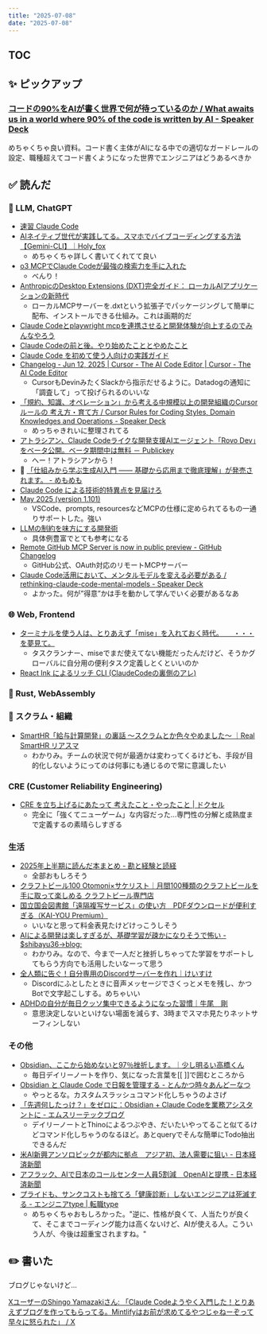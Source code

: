 ```yaml
---
title: "2025-07-08"
date: "2025-07-08"
---
```



## TOC

## ✨ ピックアップ

### [コードの90%をAIが書く世界で何が待っているのか / What awaits us in a world where 90% of the code is written by AI - Speaker Deck](https://speakerdeck.com/rkaga/what-awaits-us-in-a-world-where-90-percent-of-the-code-is-written-by-ai)

めちゃくちゃ良い資料。コード書く主体がAIになる中での適切なガードレールの設定、職種超えてコード書くようになった世界でエンジニアはどうあるべきか

## ✅ 読んだ

<!-- 📝 : 下の方に内容メモあり -->

### 🧠 LLM, ChatGPT
- [速習 Claude Code](https://zenn.dev/mizchi/articles/claude-code-cheatsheet)
- [AIネイティブ世代が実践してる。スマホでバイブコーディングする方法【Gemini-CLI】｜Holy_fox](https://note.com/holy_fox/n/nfe53492ac5dd?sub_rt=share_pw)
  - めちゃくちゃ詳しく書いてくれてて良い
- [o3 MCPでClaude Codeが最強の検索力を手に入れた](https://zenn.dev/yoshiko/articles/claude-code-with-o3)
  - べんり！
- [AnthropicのDesktop Extensions (DXT)完全ガイド： ローカルAIアプリケーションの新時代](https://zenn.dev/cadp/articles/6d9dd374fd3d32)
  - ローカルMCPサーバーを.dxtという拡張子でパッケージングして簡単に配布、インストールできる仕組み。これは画期的だ
- [Claude Codeとplaywright mcpを連携させると開発体験が向上するのでみんなやろう](https://zenn.dev/sesere/articles/4c0b55102dcc84)
- [Claude Codeの前と後。やり始めたこととやめたこと](https://zenn.dev/ks0318/articles/0779b38a023896)
- [Claude Code を初めて使う人向けの実践ガイド](https://zenn.dev/hokuto_tech/articles/86d1edb33da61a)
- [Changelog - Jun 12, 2025 | Cursor - The AI Code Editor | Cursor - The AI Code Editor](https://cursor.com/ja/changelog/1-1)
  - CursorもDevinみたくSlackから指示だせるように。Datadogの通知に「調査して」って投げられるのいいな
- [「規約、知識、オペレーション」から考える中規模以上の開発組織のCursorルールの 考え方・育て方 / Cursor Rules for Coding Styles, Domain Knowledges and Operations - Speaker Deck](https://speakerdeck.com/yuitosato/cursor-rules-for-coding-styles-domain-knowledges-and-operations)
  - めっちゃきれいに整理されてる
- [アトラシアン、Claude Codeライクな開発支援AIエージェント「Rovo Dev」をベータ公開。ベータ期間中は無料 － Publickey](https://www.publickey1.jp/blog/25/claude_codeairovo_dev.html)
  - へー！アトラシアンから！
- 📕 [「仕組みから学ぶ生成AI入門 —— 基礎から応用まで徹底理解」が発売されます。 - めもめも](https://enakai00.hatenablog.com/entry/2025/06/15/180404)
- [Claude Code による技術的特異点を見届けろ](https://zenn.dev/mizchi/articles/claude-code-singularity-point)
- [May 2025 (version 1.101)](https://code.visualstudio.com/updates/v1_101)
  - VSCode、prompts, resourcesなどMCPの仕様に定められてるもの一通りサポートした。強い
- [LLMの制約を味方にする開発術](https://zenn.dev/hidenorigoto/articles/38b22a2ccbeac6)
  - 具体例豊富でとても参考になる
- [Remote GitHub MCP Server is now in public preview - GitHub Changelog](https://github.blog/changelog/2025-06-12-remote-github-mcp-server-is-now-available-in-public-preview/)
  - GitHub公式、OAuth対応のリモートMCPサーバー
- [Claude Code活用において、メンタルモデルを変える必要がある / rethinking-claude-code-mental-models - Speaker Deck](https://speakerdeck.com/erukiti/rethinking-claude-code-mental-models)
  - よかった。何が”得意”かは手を動かして学んでいく必要があるなあ
<!-- ### ☁︎ Salesforce -->



### 🌐 Web, Frontend
- [ターミナルを使う人は、とりあえず「mise」を入れておく時代。　　・・・を夢見て。](https://zenn.dev/dress_code/articles/a99ff13634bbe6)
  - タスクランナー、miseでまだ使えてない機能だったんだけど、そうかグローバルに自分用の便利タスク定義しとくといいのか
- [React Ink によるリッチ CLI (ClaudeCodeの裏側のアレ)](https://zenn.dev/mizchi/articles/react-ink-renderer-for-ai-age)

### 🦀 Rust, WebAssembly


<!-- ### 💻 Computer Science -->


### 🤝 スクラム・組織
- [SmartHR「給与計算開発」の裏話 〜スクラムとか色々やめました〜 ｜Real SmartHR リアスマ](https://real.smarthr.co.jp/articles/voices_0002)
  - わかりみ。チームの状況で何が最適かは変わってくるけども、手段が目的化しないようにってのは何事にも通じるので常に意識したい

### CRE (Customer Reliability Engineering)
- [CRE を立ち上げるにあたって 考えたこと・やったこと | ドクセル](https://www.docswell.com/s/a-know/5PMRP8-how-to-build-cre)
  - 完全に「強くてニューゲーム」な内容だった...専門性の分解と成熟度まで定義するの素晴らしすぎる


### 生活
- [2025年上半期に読んだ本まとめ - 勘と経験と読経](https://agnozingdays.hatenablog.com/entry/2025/07/01/080000)
  - 全部おもしろそう
- [クラフトビール100 Otomoni×サケリスト｜月間100種類のクラフトビールを手に取って楽しめる クラフトビール専門店](https://info.craftbeer100.jp/)
- [国立国会図書館「遠隔複写サービス」の使い方　PDFダウンロードが便利すぎる（KAI-YOU Premium）](https://premium.kai-you.net/article/929)
  - いいなと思って料金表見たけどけっこうしそう
- [AIによる開発は楽しすぎるが、基礎学習が疎かになりそうで怖い - $shibayu36->blog;](https://blog.shibayu36.org/entry/2025/06/23/090555)
  - わかりみ。なので、今まで一人だと挫折しちゃってた学習をサポートしてもらう方向でも活用したいなーって思う
- [全人類に告ぐ！自分専用のDiscordサーバーを作れ｜けいすけ](https://note.com/konho/n/n7598fd7adf4e?sub_rt=share_pw)
  - Discordにふとしたときに音声メッセージでさくっとメモを残し、かつBotで文字起こしする。めちゃいい
- [ADHDの自分が毎日クッソ集中できるようになった習慣｜牛尾　剛](https://note.com/simplearchitect/n/n8389e1b4fbde?sub_rt=share_pw)
  - 意思決定しないといけない場面を減らす、3時までスマホ見たりネットサーフィンしない

### その他
- [Obsidian、ここから始めないと97％挫折します。｜少し明るい高橋くん](https://note.com/chankostin/n/n41004bfbda6e?sub_rt=share_b)
  - 毎日デイリーノートを作り、気になった言葉を[[ ]]で囲むところから
- [Obsidian と Claude Code で日報を管理する - とんかつ時々あんどーなつ](https://kasaharu.hatenablog.com/entry/20250702/1751407426)
  - やっとるな。カスタムスラッシュコマンド化しちゃうのよさげ
- [「先週何したっけ？」をゼロに：Obsidian + Claude Codeを業務アシスタントに - エムスリーテックブログ](https://www.m3tech.blog/entry/2025/06/29/110000)
  - デイリーノートとThinoによるつぶやき、だいたいやってること似てるけどコマンド化しちゃうのなるほど。あとqueryでそんな簡単にTodo抽出できるんだ
- [米AI新興アンソロピックが都内に拠点　アジア初、法人需要に狙い - 日本経済新聞](https://www.nikkei.com/article/DGXZQOGN24DME0U5A620C2000000/)
- [アフラック、AIで日本のコールセンター人員5割減　OpenAIと提携 - 日本経済新聞](https://www.nikkei.com/article/DGXZQOUB16BO80W5A610C2000000/)
- [プライドも、サンクコストも捨てろ「健康診断」しないエンジニアは死滅する - エンジニアtype | 転職type](https://type.jp/et/feature/28625/)
  - めちゃくちゃおもしろかった。"逆に、性格が良くて、人当たりが良くて、そこまでコーディング能力は高くないけど、AIが使える人。こういう人が、今後は超重宝されますね。"


## ✏️ 書いた
ブログじゃないけど...

[XユーザーのShingo Yamazakiさん: 「Claude Codeようやく入門した！とりあえずブログを作ってもらってる。Mintlifyはお前が求めてるやつじゃねーぞって早々に怒られた」 / X](https://x.com/zaki___yama/status/1935495901101048260)


<!-- ## 🗑 Stale -->

<!-- ## 📝 読んだ記事のメモ -->

